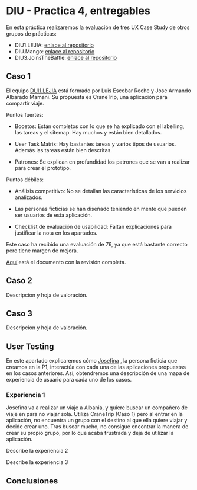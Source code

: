 # DIU - Practica 4, entregables

En esta práctica realizaremos la evaluación de tres UX Case Study de otros grupos de prácticas:

* DIU1.LEJIA: [enlace al repositorio](https://github.com/luiser1996/DIU20)
* DIU.Mango: [enlace al repositorio](https://github.com/Dunspa/DIU20)
* DIU3.JoinsTheBattle: [enlace al repositorio](https://github.com/ralesdi/DIU20)

## Caso 1

El equipo [DUI1.LEJIA](https://github.com/luiser1996/DIU20) está formado por Luis Escobar Reche y Jose Armando Albarado Mamani. Su propuesta es CraneTrip, una aplicación para compartir viaje.

Puntos fuertes:

* Bocetos: Están completos con lo que se ha explicado con el labelling, las tareas y el sitemap. Hay muchos y están bien detallados.

* User Task Matrix: Hay bastantes tareas y varios tipos de usuarios. Además las tareas están bien descritas.

* Patrones: Se explican en profundidad los patrones que se van a realizar para crear el prototipo.

Puntos débiles:
* Análisis competitivo: No se detallan las características de los servicios analizados.

* Las personas ficticias se han diseñado teniendo en mente que pueden ser usuarios de esta aplicación.

* Checklist de evaluación de usabilidad: Faltan explicaciones para justificar la nota en los apartados.
   
Este caso ha recibido una evaluación de 76, ya que está bastante correcto pero tiene margen de mejora.

[Aquí](DIU1.LEJIA-review.pdf) está el documento con la revisión completa.

## Caso 2

Descripcion y hoja de valoración.  


## Caso 3

Descripcion y hoja de valoración.   

## User Testing

En este apartado explicaremos cómo [Josefina](/P1/img/JourneyJosefina.jpg) , la persona ficticia que creamos en la P1, interactúa con cada una de las aplicaciones propuestas en los casos anteriores. Así, obtendremos una descripción de una mapa de experiencia de usuario para cada uno de los casos.

### Experiencia 1

Josefina va a realizar un viaje a Albania, y quiere buscar un compañero de viaje en para no viajar sola. 
Utiliza CraneTrip (Caso 1) pero al entrar en la aplicación, no encuentra un grupo con el destino al que ella quiere viajar y decide crear uno. Tras buscar mucho, no consigue encontrar la manera de crear su propio grupo, por lo que acaba frustrada y deja de utilizar la aplicación.


Describe la experiencia 2

Describe la experiencia 3


## Conclusiones